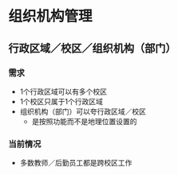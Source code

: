 # 组织机构管理

## 行政区域／校区／组织机构（部门）

### 需求
* 1个行政区域可以有多个校区
* 1个校区只属于1个行政区域
* 组织机构（部门）可以夸行政区域／校区
  * 是按照功能而不是地理位置设置的

### 当前情况
* 多数教师／后勤员工都是跨校区工作
